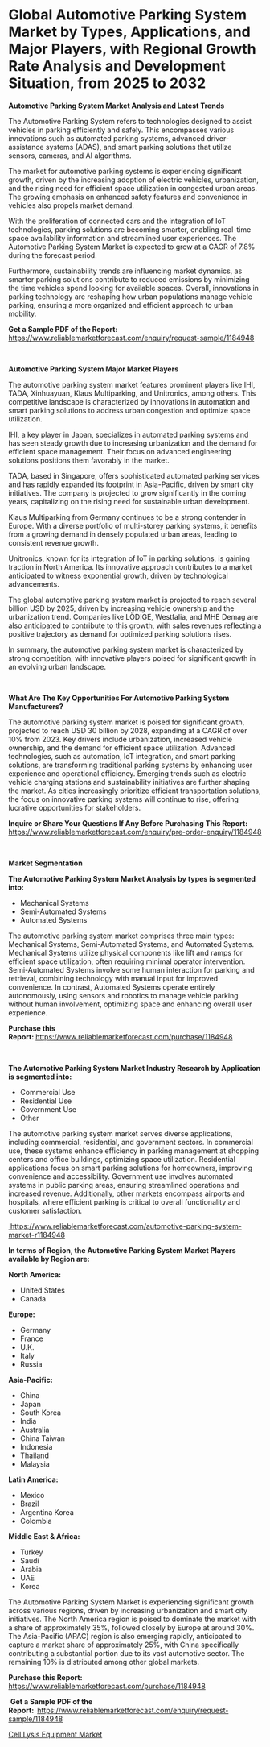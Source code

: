 <p><h1>Global Automotive Parking System Market by Types, Applications, and Major Players, with Regional Growth Rate Analysis and Development Situation, from 2025 to 2032</h1></p><p><strong>Automotive Parking System Market Analysis and Latest Trends</strong></p>
<p><p>The Automotive Parking System refers to technologies designed to assist vehicles in parking efficiently and safely. This encompasses various innovations such as automated parking systems, advanced driver-assistance systems (ADAS), and smart parking solutions that utilize sensors, cameras, and AI algorithms. </p><p>The market for automotive parking systems is experiencing significant growth, driven by the increasing adoption of electric vehicles, urbanization, and the rising need for efficient space utilization in congested urban areas. The growing emphasis on enhanced safety features and convenience in vehicles also propels market demand. </p><p>With the proliferation of connected cars and the integration of IoT technologies, parking solutions are becoming smarter, enabling real-time space availability information and streamlined user experiences. The Automotive Parking System Market is expected to grow at a CAGR of 7.8% during the forecast period. </p><p>Furthermore, sustainability trends are influencing market dynamics, as smarter parking solutions contribute to reduced emissions by minimizing the time vehicles spend looking for available spaces. Overall, innovations in parking technology are reshaping how urban populations manage vehicle parking, ensuring a more organized and efficient approach to urban mobility.</p></p>
<p><strong>Get a Sample PDF of the Report:&nbsp;</strong> <a href="https://www.reliablemarketforecast.com/enquiry/request-sample/1184948?utm_campaign=3176&utm_medium=2&utm_source=Github&utm_content=ia&utm_term=28032025&utm_id=automotive-parking-system">https://www.reliablemarketforecast.com/enquiry/request-sample/1184948</a></p>
<p>&nbsp;</p>
<p><strong>Automotive Parking System Major Market Players</strong></p>
<p><p>The automotive parking system market features prominent players like IHI, TADA, Xinhuayuan, Klaus Multiparking, and Unitronics, among others. This competitive landscape is characterized by innovations in automation and smart parking solutions to address urban congestion and optimize space utilization.</p><p>IHI, a key player in Japan, specializes in automated parking systems and has seen steady growth due to increasing urbanization and the demand for efficient space management. Their focus on advanced engineering solutions positions them favorably in the market.</p><p>TADA, based in Singapore, offers sophisticated automated parking services and has rapidly expanded its footprint in Asia-Pacific, driven by smart city initiatives. The company is projected to grow significantly in the coming years, capitalizing on the rising need for sustainable urban development.</p><p>Klaus Multiparking from Germany continues to be a strong contender in Europe. With a diverse portfolio of multi-storey parking systems, it benefits from a growing demand in densely populated urban areas, leading to consistent revenue growth.</p><p>Unitronics, known for its integration of IoT in parking solutions, is gaining traction in North America. Its innovative approach contributes to a market anticipated to witness exponential growth, driven by technological advancements.</p><p>The global automotive parking system market is projected to reach several billion USD by 2025, driven by increasing vehicle ownership and the urbanization trend. Companies like LÖDIGE, Westfalia, and MHE Demag are also anticipated to contribute to this growth, with sales revenues reflecting a positive trajectory as demand for optimized parking solutions rises.</p><p>In summary, the automotive parking system market is characterized by strong competition, with innovative players poised for significant growth in an evolving urban landscape.</p></p>
<p>&nbsp;</p>
<p><strong>What Are The Key Opportunities For Automotive Parking System Manufacturers?</strong></p>
<p><p>The automotive parking system market is poised for significant growth, projected to reach USD 30 billion by 2028, expanding at a CAGR of over 10% from 2023. Key drivers include urbanization, increased vehicle ownership, and the demand for efficient space utilization. Advanced technologies, such as automation, IoT integration, and smart parking solutions, are transforming traditional parking systems by enhancing user experience and operational efficiency. Emerging trends such as electric vehicle charging stations and sustainability initiatives are further shaping the market. As cities increasingly prioritize efficient transportation solutions, the focus on innovative parking systems will continue to rise, offering lucrative opportunities for stakeholders.</p></p>
<p><strong>Inquire or Share Your Questions If Any Before Purchasing This Report:</strong> <a href="https://www.reliablemarketforecast.com/enquiry/pre-order-enquiry/1184948?utm_campaign=3176&utm_medium=2&utm_source=Github&utm_content=ia&utm_term=28032025&utm_id=automotive-parking-system">https://www.reliablemarketforecast.com/enquiry/pre-order-enquiry/1184948</a></p>
<p>&nbsp;</p>
<p><strong>Market Segmentation</strong></p>
<p><strong>The Automotive Parking System Market Analysis by types is segmented into:</strong></p>
<p><ul><li>Mechanical Systems</li><li>Semi-Automated Systems</li><li>Automated Systems</li></ul></p>
<p><p>The automotive parking system market comprises three main types: Mechanical Systems, Semi-Automated Systems, and Automated Systems. Mechanical Systems utilize physical components like lift and ramps for efficient space utilization, often requiring minimal operator intervention. Semi-Automated Systems involve some human interaction for parking and retrieval, combining technology with manual input for improved convenience. In contrast, Automated Systems operate entirely autonomously, using sensors and robotics to manage vehicle parking without human involvement, optimizing space and enhancing overall user experience.</p></p>
<p><strong>Purchase this Report:&nbsp;</strong><a href="https://www.reliablemarketforecast.com/purchase/1184948?utm_campaign=3176&utm_medium=2&utm_source=Github&utm_content=ia&utm_term=28032025&utm_id=automotive-parking-system">https://www.reliablemarketforecast.com/purchase/1184948</a></p>
<p>&nbsp;</p>
<p><strong>The Automotive Parking System Market Industry Research by Application is segmented into:</strong></p>
<p><ul><li>Commercial Use</li><li>Residential Use</li><li>Government Use</li><li>Other</li></ul></p>
<p><p>The automotive parking system market serves diverse applications, including commercial, residential, and government sectors. In commercial use, these systems enhance efficiency in parking management at shopping centers and office buildings, optimizing space utilization. Residential applications focus on smart parking solutions for homeowners, improving convenience and accessibility. Government use involves automated systems in public parking areas, ensuring streamlined operations and increased revenue. Additionally, other markets encompass airports and hospitals, where efficient parking is critical to overall functionality and customer satisfaction.</p></p>
<p><a href="https://www.reliablemarketforecast.com/automotive-parking-system-market-r1184948?utm_campaign=3176&utm_medium=2&utm_source=Github&utm_content=ia&utm_term=28032025&utm_id=automotive-parking-system">&nbsp;https://www.reliablemarketforecast.com/automotive-parking-system-market-r1184948</a></p>
<p><strong>In terms of Region, the Automotive Parking System Market Players available by Region are:</strong></p>
<p>
    <p> <strong> North America: </strong>
        <ul>
            <li>United States</li>
            <li>Canada</li>
        </ul>
        </p> 
    <p> <strong> Europe: </strong>
        <ul>
            <li>Germany</li>
            <li>France</li>
            <li>U.K.</li>
            <li>Italy</li>
            <li>Russia</li>
        </ul>
        </p> 
    <p> <strong> Asia-Pacific: </strong>
        <ul>
            <li>China</li>
            <li>Japan</li>
            <li>South Korea</li>
            <li>India</li>
            <li>Australia</li>
            <li>China Taiwan</li>
            <li>Indonesia</li>
            <li>Thailand</li>
            <li>Malaysia</li>
        </ul>
        </p> 
    <p> <strong> Latin America: </strong>
        <ul>
            <li>Mexico</li>
            <li>Brazil</li>
            <li>Argentina Korea</li>
            <li>Colombia</li>
        </ul>
        </p> 
    <p> <strong> Middle East & Africa: </strong>
        <ul>
            <li>Turkey</li>
            <li>Saudi</li>
            <li>Arabia</li>
            <li>UAE</li>
            <li>Korea</li>
        </ul>
    </p>
    </p>
<p><p>The Automotive Parking System Market is experiencing significant growth across various regions, driven by increasing urbanization and smart city initiatives. The North America region is poised to dominate the market with a share of approximately 35%, followed closely by Europe at around 30%. The Asia-Pacific (APAC) region is also emerging rapidly, anticipated to capture a market share of approximately 25%, with China specifically contributing a substantial portion due to its vast automotive sector. The remaining 10% is distributed among other global markets.</p></p>
<p><strong>Purchase this Report: </strong><a href="https://www.reliablemarketforecast.com/purchase/1184948?utm_campaign=3176&utm_medium=2&utm_source=Github&utm_content=ia&utm_term=28032025&utm_id=automotive-parking-system">https://www.reliablemarketforecast.com/purchase/1184948</a></p>
<p>&nbsp;<strong>Get a Sample PDF of the Report:&nbsp;&nbsp;</strong><a href="https://www.reliablemarketforecast.com/enquiry/request-sample/1184948?utm_campaign=3176&utm_medium=2&utm_source=Github&utm_content=ia&utm_term=28032025&utm_id=automotive-parking-system">https://www.reliablemarketforecast.com/enquiry/request-sample/1184948</a></p>
<p><strong></strong></p>
<p><p><a href="https://github.com/voigttyagi/Market-Research-Report-List-1/blob/main/cell-lysis-equipment-market.md?utm_campaign=3176&utm_medium=2&utm_source=Github&utm_content=ia&utm_term=28032025&utm_id=automotive-parking-system">Cell Lysis Equipment Market</a></p></p>